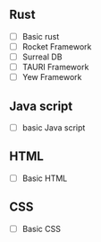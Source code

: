 
## Rust

- [ ] Basic rust
- [ ] Rocket Framework
- [ ] Surreal DB
- [ ] TAURI Framework
- [ ] Yew Framework
## Java script
- [ ] basic Java script
## HTML

- [ ] Basic HTML
## CSS

- [ ] Basic CSS